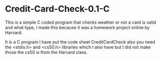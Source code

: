 # Credit-Card-Check-0.1-C
This is a simple C coded program that checks weather or not a card is valid and what type, 
I made this because it was a homework project online by Harvard. 

It is a C program I have put the code sheet CreditCardCheck also you need the <stdio.h>
and <cs50.h> libraries which I also have but I did not make those the cs50 is from the Harvard class.
